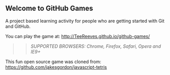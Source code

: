 ## Welcome to GitHub Games

A project based learning activity for people who are getting started with Git and GitHub.

You can play the game at: http://TeeReeves.github.io/github-games/

>> _*SUPPORTED BROWSERS*: Chrome, Firefox, Safari, Opera and IE9+_

This fun open source game was cloned from: https://github.com/jakesgordon/javascript-tetris
